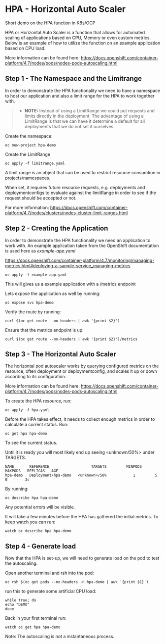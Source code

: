 HPA - Horizontal Auto Scaler
=========
Short demo on the HPA function in K8s/OCP

HPA or Horizontal Auto Scaler is a function that allows for automated scaling of applications based on CPU, Memory or even custom metrics. Below is an example of how to utilize the function on an example application based on CPU load.

More information can be found here: https://docs.openshift.com/container-platform/4.7/nodes/pods/nodes-pods-autoscaling.html

Step 1 - The Namespace and the Limitrange
------------
In order to demonstrate the HPA functionality we need to have a namespace to host our application and also a limit range for the HPA to work together with.

>- **NOTE:** Instead of using a LimitRange we could put requests and limits directly in the deployment. The advantage of using a LimitRange is that we can have it determine a default for all deployments that we do not set it ourselves.

Create the namespace:

`oc new-project hpa-demo`

Create the LimitRange

`oc apply -f limitrange.yaml`

A limit range is an object that can be used to restrict resource consumtion in projects/namespaces.

When set, it requires future resource requests, e.g. deployments and deploymentconfigs to evaluate against the limitRange in order to see if the request should be accepted or not.

For more information: https://docs.openshift.com/container-platform/4.7/nodes/clusters/nodes-cluster-limit-ranges.html

Step 2 - Creating the Application
------------
In order to demonstrate the HPA functionality we need an application to work with.
An example application taken from the OpenShift documentation is used here as  *example-app.yaml*

https://docs.openshift.com/container-platform/4.7/monitoring/managing-metrics.html#deploying-a-sample-service_managing-metrics

`oc apply -f example-app.yaml`

This will gives us a example application with a /metrics endpoint

Lets expose the application as well by running:

`oc expose svc hpa-demo`

Verify the route by running:

`curl $(oc get route --no-headers | awk '{print $2}')`

Ensure that the metrics endpoint is up:

`curl $(oc get route --no-headers | awk '{print $2}')/metrics`

Step 3 - The Horizontal Auto Scaler
------------
The horizontal pod autoscaler works by querying configured metrics on the resource, often deployment or deploymentconfig, and scales it up or down according to its configuration.

More information can be found here: https://docs.openshift.com/container-platform/4.7/nodes/pods/nodes-pods-autoscaling.html

To create the HPA resource, run:

`oc apply -f hpa.yaml` 

Before the HPA takes effect, it needs to collect enough metrics in order to calculate a current status. Run:

`oc get hpa hpa-demo`

To see the current status. 

Until it is ready you will most likely end up seeing <unknown/50%> under TARGETS.

```
NAME       REFERENCE                   TARGETS         MINPODS   MAXPODS   REPLICAS   AGE
hpa-demo   Deployment/hpa-demo   <unknown>/50%            1         5         0        3s
```

By running: 

`oc describe hpa hpa-demo` 

Any potential errors will be visible. 

It will take a few minutes before the HPA has gathered the initial metrics. To keep watch you can run:

`watch oc describe hpa hpa-demo`


Step 4 - Generate load
------------
Now that the HPA is set-up, we will need to generate load on the pod to test the autoscaling.

Open another terminal and
rsh into the pod:

`oc rsh $(oc get pods --no-headers -n hpa-demo | awk '{print $1}')` 

run this to generate some artificial CPU load:

```
while true; do
echo "DEMO"
done
```
Back in your first terminal run:

`watch oc get hpa hpa-demo`

Note: The autoscaling is not a instantaneous process. 